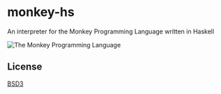 # monkey-hs

An interpreter for the Monkey Programming Language written in Haskell

![The Monkey Programming Language](https://cloud.githubusercontent.com/assets/1013641/22617482/9c60c27c-eb09-11e6-9dfa-b04c7fe498ea.png)

## License

[BSD3](LICENSE)
